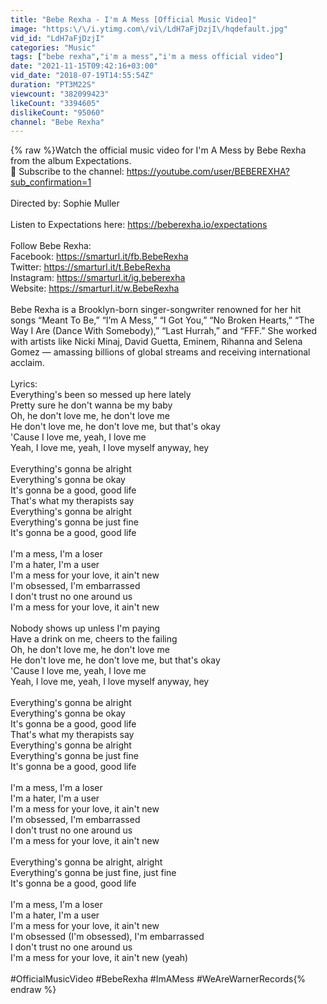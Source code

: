 ```yaml
---
title: "Bebe Rexha - I'm A Mess [Official Music Video]"
image: "https:\/\/i.ytimg.com\/vi\/LdH7aFjDzjI\/hqdefault.jpg"
vid_id: "LdH7aFjDzjI"
categories: "Music"
tags: ["bebe rexha","i'm a mess","i'm a mess official video"]
date: "2021-11-15T09:42:16+03:00"
vid_date: "2018-07-19T14:55:54Z"
duration: "PT3M22S"
viewcount: "382099423"
likeCount: "3394605"
dislikeCount: "95060"
channel: "Bebe Rexha"
---
```

{% raw %}Watch the official music video for I'm A Mess by Bebe Rexha from the album Expectations.<br />🔔 Subscribe to the channel: <a rel="nofollow" target="blank" href="https://youtube.com/user/BEBEREXHA?sub_confirmation=1">https://youtube.com/user/BEBEREXHA?sub_confirmation=1</a><br /><br />Directed by: Sophie Muller<br /><br />Listen to Expectations here: <a rel="nofollow" target="blank" href="https://beberexha.io/expectations">https://beberexha.io/expectations</a><br /><br />Follow Bebe Rexha:<br />Facebook: <a rel="nofollow" target="blank" href="https://smarturl.it/fb.BebeRexha">https://smarturl.it/fb.BebeRexha</a><br />Twitter: <a rel="nofollow" target="blank" href="https://smarturl.it/t.BebeRexha">https://smarturl.it/t.BebeRexha</a><br />Instagram: <a rel="nofollow" target="blank" href="https://smarturl.it/ig.beberexha">https://smarturl.it/ig.beberexha</a><br />Website: <a rel="nofollow" target="blank" href="https://smarturl.it/w.BebeRexha">https://smarturl.it/w.BebeRexha</a><br /><br />Bebe Rexha is a Brooklyn-born singer-songwriter renowned for her hit songs “Meant To Be,” “I’m A Mess,” “I Got You,” “No Broken Hearts,” “The Way I Are (Dance With Somebody),” “Last Hurrah,” and “FFF.” She worked with artists like Nicki Minaj, David Guetta, Eminem, Rihanna and Selena Gomez — amassing billions of global streams and receiving international acclaim. <br /><br />Lyrics:<br />Everything's been so messed up here lately<br />Pretty sure he don't wanna be my baby<br />Oh, he don't love me, he don't love me<br />He don't love me, he don't love me, but that's okay<br />'Cause I love me, yeah, I love me<br />Yeah, I love me, yeah, I love myself anyway, hey<br /><br />Everything's gonna be alright<br />Everything's gonna be okay<br />It's gonna be a good, good life<br />That's what my therapists say<br />Everything's gonna be alright<br />Everything's gonna be just fine<br />It's gonna be a good, good life<br /><br />I'm a mess, I'm a loser<br />I'm a hater, I'm a user<br />I'm a mess for your love, it ain't new<br />I'm obsessed, I'm embarrassed<br />I don't trust no one around us<br />I'm a mess for your love, it ain't new<br /><br />Nobody shows up unless I'm paying<br />Have a drink on me, cheers to the failing<br />Oh, he don't love me, he don't love me<br />He don't love me, he don't love me, but that's okay<br />'Cause I love me, yeah, I love me<br />Yeah, I love me, yeah, I love myself anyway, hey<br /><br />Everything's gonna be alright<br />Everything's gonna be okay<br />It's gonna be a good, good life<br />That's what my therapists say<br />Everything's gonna be alright<br />Everything's gonna be just fine<br />It's gonna be a good, good life<br /><br />I'm a mess, I'm a loser<br />I'm a hater, I'm a user<br />I'm a mess for your love, it ain't new<br />I'm obsessed, I'm embarrassed<br />I don't trust no one around us<br />I'm a mess for your love, it ain't new<br /><br />Everything's gonna be alright, alright<br />Everything's gonna be just fine, just fine<br />It's gonna be a good, good life<br /><br />I'm a mess, I'm a loser<br />I'm a hater, I'm a user<br />I'm a mess for your love, it ain't new<br />I'm obsessed (I'm obsessed), I'm embarrassed<br />I don't trust no one around us<br />I'm a mess for your love, it ain't new (yeah)<br /><br />#OfficialMusicVideo #BebeRexha #ImAMess #WeAreWarnerRecords{% endraw %}
